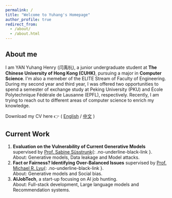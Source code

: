 ```yaml
---
permalink: /
title: "Welcome to Yuhang's Homepage"
author_profile: true
redirect_from: 
  - /about/
  - /about.html
---
```


## About me

I am YAN Yuhang Henry (闫禹杭), a junior undergraduate student at **The Chinese University of Hong Kong (CUHK)**, pursuing a major in **Computer Science**. I'm also a memeber of the ELITE Stream of Faculty of Engineering. During my second year and third year, I was offered two opportunities to spend a semester of exchange study at Peking University (PKU) and École Polytechnique Fédérale de Lausanne (EPFL), respectively. Recently, I am trying to reach out to different areas of computer science to enrich my knowledge.

Download my CV here 👉 ( [English](https://YanY-Henry.github.io/files/CV_YanYuhangHenry_EN.pdf) / [中文](https://YanY-Henry.github.io/files/CV_YanYuhangHenry_ZH.pdf) )


## Current Work

1. **Evaluation on the Vulnerability of Current Generative Models** supervised by [Prof. Sabine Süsstrunk](https://people.epfl.ch/sabine.susstrunk?lang=en){: .no-underline-black-link }.  
  About: Generative models, Data leakage and Model attacks.
1. **Fact or Fairness? Identifying Over-Balanced Issues** supervised by [Prof. Michael R. Lyu](https://www.cse.cuhk.edu.hk/lyu/home){: .no-underline-black-link }.  
  About: Generative models and Social bias.
1. **AIJobTech**, a start-up focusing on AI job hunting.  
   About: Full-stack development, Large language models and Recommendation systems.


